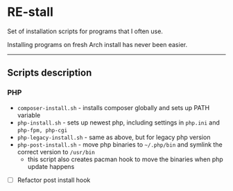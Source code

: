 # RE-stall

Set of installation scripts for programs that I often use.

Installing programs on fresh Arch install has never been easier.

---

## Scripts description

### PHP

- `composer-install.sh` - installs composer globally and sets up PATH variable
- `php-install.sh` - sets up newest php, including settings in `php.ini` and `php-fpm, php-cgi`
- `php-legacy-install.sh` - same as above, but for legacy php version
- `php-post-install.sh` - move php binaries to `~/.php/bin` and symlink the correct version to `/usr/bin`
    - this script also creates pacman hook to move the binaries when php update happens


- [ ] Refactor post install hook